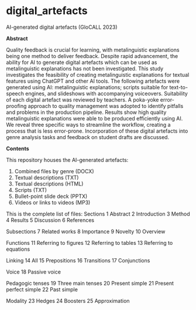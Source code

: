 # digital_artefacts
AI-generated digital artefacts (GloCALL 2023)

**Abstract**

Quality feedback is crucial for learning, with metalinguistic explanations being one method to deliver feedback. Despite rapid advancement, the ability for AI to generate digital artefacts which can be used as metalinguistic explanations has not been investigated. This study investigates the feasibility of creating metalinguistic explanations for textual features using ChatGPT and other AI tools. The following artefacts were generated using AI: metalinguistic explanations; scripts suitable for text-to-speech engines, and slideshows with accompanying voiceovers. Suitability of each digital artefact was reviewed by teachers. A poka-yoke error-proofing approach to quality management was adopted to identify pitfalls and problems in the production pipeline. Results show high quality metalinguistic explanations were able to be produced efficiently using AI. We reveal three specific ways to streamline the workflow, creating a process that is less error-prone. Incorporation of these digital artefacts into genre analysis tasks and feedback on student drafts are discussed.

**Contents**

This repository houses the AI-generated artefacts:
1. Combined files by genre (DOCX)
2. Textual descriptions (TXT)
3. Textual descriptions (HTML)
4. Scripts (TXT)
5. Bullet-point slide deck (PPTX)
6. Videos or links to videos (MP3)

This is the complete list of files:
Sections
1 Abstract
2 Introduction
3 Method
4 Results
5 Discussion 
6 References

Subsections
7 Related works
8 Importance
9 Novelty
10 Overview

Functions
11 Referring to figures
12 Referring to tables
13 Referring to equations

Linking
14  All
15 Prepositions
16 Transitions
17 Conjunctions

Voice
18 Passive voice

Pedagogic tenses
19 Three main tenses
20 Present simple
21 Present perfect simple
22 Past simple

Modality
23 Hedges
24 Boosters
25 Approximation

